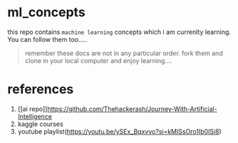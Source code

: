 # ml_concepts
this repo contains `machine learning` concepts which i am currenlty learning. You can follow them too..... 
>remember these docs are not in any particular order. fork them and clone in your local computer and enjoy learning....

# references

1. [[ai repo]]https://github.com/Thehackerash/Journey-With-Artificial-Intelligence
2. kaggle courses
3. youtube playlist(https://youtu.be/ySEx_Bqxvvo?si=kMISsOro1Ib0lSi8)
